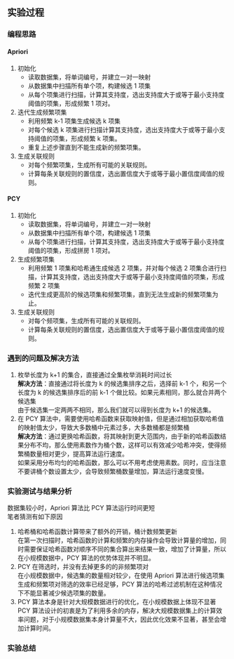 ## 实验过程
### 编程思路
#### Apriori
1. 初始化
    - 读取数据集，将单词编号，并建立一对一映射
    - 从数据集中扫描所有单个项，构建候选 1 项集
    - 从每个项集进行扫描，计算其支持度，选出支持度大于或等于最小支持度阈值的项集，形成频繁 1 项对。
2. 迭代生成频繁项集
    - 利用频繁 k-1 项集生成候选 k 项集
    - 对每个候选 k 项集进行扫描计算其支持度，选出支持度大于或等于最小支持阈值的项集，形成频繁 k 项集。
    - 重复上述步骤直到不能生成新的频繁项集。
3. 生成关联规则
    - 对每个频繁项集，生成所有可能的关联规则。
    - 计算每条关联规则的置信度，选出置信度大于或等于最小置信度阈值的规则。

#### PCY
1. 初始化
    - 读取数据集，将单词编号，并建立一对一映射
    - 从数据集中扫描所有单个项，构建候选 1 项集
    - 从每个项集进行扫描，计算其支持度，选出支持度大于或等于最小支持度阈值的项集，形成拼房 1 项对。
2. 生成频繁项集
    - 利用频繁 1 项集和哈希通生成候选 2 项集，并对每个候选 2 项集合进行扫描，计算其支持度，选出支持度大于或等于最小支持度阈值的项集，形成频繁 2 项集
    - 迭代生成更高阶的候选项集和频繁项集，直到无法生成新的频繁项集为止。
3. 生成关联规则
    - 对每个频项集，生成所有可能的关联规则。
    - 计算每条关联规则的置信度，选出置信度大于或等于最小置信度阈值的规则。
### 遇到的问题及解决方法
1. 枚举长度为 k+1 的集合，直接通过全集枚举消耗时间过长   
**解决方法**：直接通过将长度为 k 的候选集排序之后，选择前 k-1 个，和另一个长度为 k 的候选集排序后的前 k-1 个做比较。如果元素相同，那么就合并两个候选集   
由于候选集一定两两不相同，那么我们就可以得到长度为 k+1 的候选集。
2. 在 PCY 算法中，需要使用哈希函数来获取映射值，但是通过相加获取哈希值的映射值太少，导致大多数桶中元素过多，大多数桶都是频繁桶   
**解决方法**：通过更换哈希函数，将其映射到更大范围内，由于新的哈希函数结果分布不均，那么使用素数作为桶个数，这样可以有效减少哈希冲突，使得频繁桶数量相对更少，提高算法运行速度。   
如果采用分布均匀的哈希函数，那么可以不用考虑使用素数。同时，应当注意不要讲桶个数设置太少，会导致频繁桶数量增加，算法运行速度变慢。

### 实验测试与结果分析
数据集较小时，Apriori 算法比 PCY 算法运行时间更短    
笔者猜测有如下原因
1. 哈希桶和哈希函数计算带来了额外的开销，桶计数频繁更新   
在第一次扫描时，哈希函数的计算和频繁的内存操作会导致计算量的增加，同时需要保证哈希函数对顺序不同的集合算出来结果一致，增加了计算量，所以在小规模数据中，PCY 算法的优势体现并不明显。
2. PCY 在筛选时，并没有去掉更多的的非频繁项对   
在小规模数据中，候选集的数量相对较少，在使用 Apriori 算法进行候选项集生成和频繁项对筛选的效率已经足够，PCY 算法的哈希过滤机制在这种情况下不能显著减少候选项集的数量。
3. PCY 算法本身是针对大规模数据进行的优化，在小规模数据上体现不显著   
PCY 算法设计的初衷是为了利用多余的内存，解决大规模数据集上的计算效率问题，对于小规模数据集本身计算量不大，因此优化效果不显著，甚至会增加计算时间。

### 实验总结
